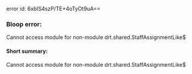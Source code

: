 error id: 6xbIS4szP/TE+4oTyOt9uA==
### Bloop error:

Cannot access module for non-module drt.shared.StaffAssignmentLike$
#### Short summary: 

Cannot access module for non-module drt.shared.StaffAssignmentLike$